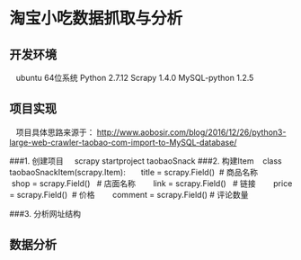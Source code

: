 淘宝小吃数据抓取与分析
====
开发环境
--------
    ubuntu 64位系统
    Python 2.7.12
    Scrapy 1.4.0
    MySQL-python 1.2.5

项目实现
---------
    项目具体思路来源于： http://www.aobosir.com/blog/2016/12/26/python3-large-web-crawler-taobao-com-import-to-MySQL-database/
 
###1. 创建项目
     scrapy startproject taobaoSnack
###2. 构建Item
    class taobaoSnackItem(scrapy.Item):
        title = scrapy.Field()  # 商品名称
        shop = scrapy.Field()   # 店面名称
        link = scrapy.Field()   # 链接
        price = scrapy.Field()  # 价格
        comment = scrapy.Field() # 评论数量

###3. 分析网址结构


数据分析
---------
